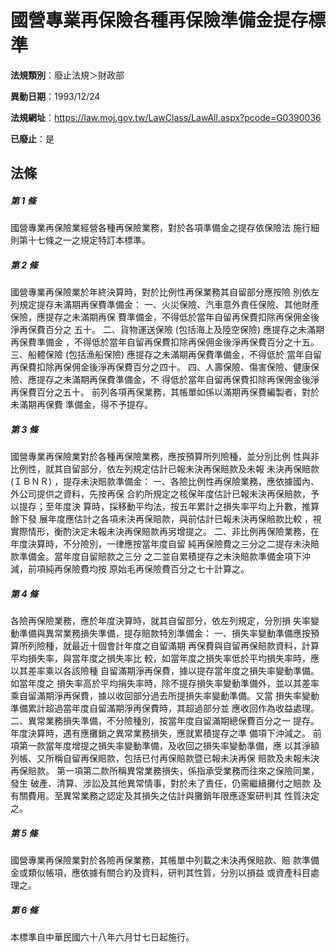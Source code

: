 # 國營專業再保險各種再保險準備金提存標準

**法規類別**：廢止法規＞財政部

**異動日期**：1993/12/24  

**法規網址**：https://law.moj.gov.tw/LawClass/LawAll.aspx?pcode=G0390036

**已廢止**：是



## 法條
##### 第 1 條
國營專業再保險業經營各種再保險業務，對於各項準備金之提存依保險法
施行細則第十七條之一之規定特訂本標準。

##### 第 2 條
國營專業再保險業於年終決算時，對於比例性再保業務其自留部分應按險
別依左列規定提存未滿期再保費準備金：
一、火災保險、汽車意外責任保險、其他財產保險，應提存之未滿期再保
    費準備金，不得低於當年自留再保費扣除再保佣金後淨再保費百分之
    五十。
二、貨物運送保險 (包括海上及陸空保險) 應提存之未滿期再保費準備金
    ，不得低於當年自留再保費扣除再保佣金後淨再保費百分之十五。
三、船體保險 (包括漁船保險) 應提存之未滿期再保費準備金，不得低於
    當年自留再保費扣除再保佣金後淨再保費百分之四十。
四、人壽保險、傷害保險、健康保險、應提存之未滿期再保費準備金，不
    得低於當年自留再保費扣除再保佣金後淨再保費百分之五十。
前列各項再保業務，其帳單如係以滿期再保費編製者，對於未滿期再保費
準備金，得不予提存。


##### 第 3 條
國營專業再保險業對於各種再保險業務，應按預算所列險種，並分別比例
性與非比例性，就其自留部分，依左列規定估計已報未決再保賠款及未報
未決再保賠款 (ＩＢＮＲ) ，提存未決賠款準備金：
一、各險比例性再保險業務，應依據國內、外公司提供之資料，先按再保
    合約所規定之核保年度估計已報未決再保賠款，予以提存；至年度決
    算時，採移動平均法，按五年累計之損失率平均上升數，推算餘下發
    展年度應估計之各項未決再保賠款，與前估計已報未決再保賠款比較
    ，視實際情形，衡酌決定未報未決再保賠款再另增提之。
二、非比例再保險業務，在年度決算時，不分險別，一律應按當年度自留
    純再保險費之三分之二提存未決賠款準備金。當年度自留賠款之三分
    之二並自累積提存之未決賠款準備金項下沖減，前項純再保險費均按
    原始毛再保險費百分之七十計算之。


##### 第 4 條
各險再保險業務，應於年度決算時，就其自留部分，依左列規定，分別損
失率變動準備與異常業務損失準備，提存賠款特別準備金：
一、損失率變動準備應按預算所列險種，就最近十個會計年度之自留滿期
    再保費與自留再保賠款資料，計算平均損失率，與當年度之損失率比
    較，如當年度之損失率低於平均損失率時，應以其差率乘以各該險種
    自留滿期淨再保費，據以提存當年度之損失率變動準備。如當年度之
    損失率高於平均捐失率時，除不提存損失率變動準備外，並以其差率
    乘自留滿期淨再保費，據以收回部分過去所提損失率變動準備。又當
    損失率變動準備累計超過當年度自留滿期淨再保費時，其超過部分並
    應收回作為收益處理。
二、異常業務損失準備，不分險種別，按當年度自留滿期總保費百分之一
    提存。年度決算時，遇有應攤銷之異常業務損失，應就累積提存之準
    備項下沖減之。
前項第一款當年度增提之損失率變動準備，及收回之損失率變動準備，應
以其淨額列帳、又所稱自留再保賠款，包括已付再保賠款暨已報未決再保
賠款及未報未決再保賠款。
第一項第二款所稱異常業務損失，係指承受業務而往來之保險同業，發生
破產、清算、涉訟及其他異常情事，對於未了責任，仍需繼續攤付之賠款
及有關費用。至異常業務之認定及其損失之估計與攤銷年限應逐案研判其
性質決定之。


##### 第 5 條
國營專業再保險業對於各險再保業務，其帳單中列載之未決再保賠款、賠
款準備金或類似帳項，應依據有關合約及資料，研判其性質，分別以損益
或資產科目處理之。

##### 第 6 條
本標準自中華民國六十八年六月廿七日起施行。


